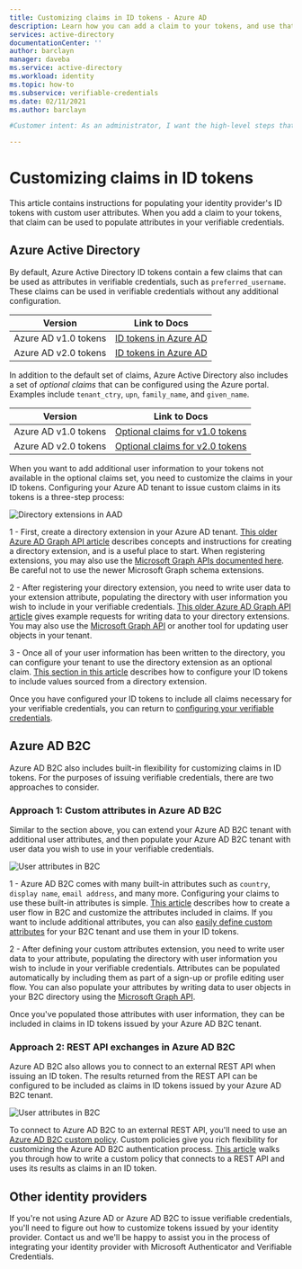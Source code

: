 ```yaml
---
title: Customizing claims in ID tokens - Azure AD
description: Learn how you can add a claim to your tokens, and use that claim can be used to populate attributes in your verifiable credentials
services: active-directory
documentationCenter: ''
author: barclayn
manager: daveba
ms.service: active-directory
ms.workload: identity
ms.topic: how-to
ms.subservice: verifiable-credentials
ms.date: 02/11/2021
ms.author: barclayn

#Customer intent: As an administrator, I want the high-level steps that I should follow so that I can quickly start using entitlement management.

---
```


# Customizing claims in ID tokens

This article contains instructions for populating your identity provider's ID tokens with custom user attributes. When you add a claim to your tokens, that claim can be used to populate attributes in your verifiable credentials.

## Azure Active Directory

By default, Azure Active Directory ID tokens contain a few claims that can be used as attributes in verifiable credentials, such as `preferred_username`. These claims can be used in verifiable credentials without any additional configuration.

| Version | Link to Docs |
| ------- | ------------ |
| Azure AD v1.0 tokens | [ID tokens in Azure AD](https://docs.microsoft.com/azure/active-directory/develop/id-tokens) |
| Azure AD v2.0 tokens | [ID tokens in Azure AD](https://docs.microsoft.com/azure/active-directory/develop/id-tokens) |

In addition to the default set of claims, Azure Active Directory also includes a set of *optional claims* that can be configured using the Azure portal. Examples include `tenant_ctry`, `upn`, `family_name`, and `given_name`.

| Version | Link to Docs | 
| ------- | ------------ |
| Azure AD v1.0 tokens | [Optional claims for v1.0 tokens](https://docs.microsoft.com/azure/active-directory/develop/active-directory-optional-claims#v10-and-v20-optional-claims-set) |
| Azure AD v2.0 tokens | [Optional claims for v2.0 tokens](https://docs.microsoft.com/azure/active-directory/develop/active-directory-optional-claims#v10-and-v20-optional-claims-set) |

When you want to add additional user information to your tokens not available in the optional claims set, you need to customize the claims in your ID tokens. Configuring your Azure AD tenant to issue custom claims in its tokens is a three-step process:

![Directory extensions in AAD](/media/how-to-idp-claims/customize-claims-aad.png)

1 - First, create a directory extension in your Azure AD tenant. [This older Azure AD Graph API article](https://docs.microsoft.com/previous-versions/azure/ad/graph/howto/azure-ad-graph-api-directory-schema-extensions) describes concepts and instructions for creating a directory extension, and is a useful place to start. When registering extensions, you may also use the [Microsoft Graph APIs documented here](https://docs.microsoft.com/graph/api/resources/extensionproperty?view=graph-rest-1.0). Be careful not to use the newer Microsoft Graph schema extensions.

2 - After registering your directory extension, you need to write user data to your extension attribute, populating the directory with user information you wish to include in your verifiable credentials. [This older Azure AD Graph API article](https://docs.microsoft.com/previous-versions/azure/ad/graph/howto/azure-ad-graph-api-directory-schema-extensions) gives example requests for writing data to your directory extensions. You may also use the [Microsoft Graph API](https://docs.microsoft.com/graph/api/user-update) or another tool for updating user objects in your tenant.

3 - Once all of your user information has been written to the directory, you can configure your tenant to use the directory extension as an optional claim. [This section in this article](../active-directory/develop/active-directory-optional-claims.md#configuring-directory-extension-optional-claims) describes how to configure your ID tokens to include values sourced from a directory extension.

Once you have configured your ID tokens to include all claims necessary for your verifiable credentials, you can return to [configuring your verifiable credentials](xref:e47e0237-9189-4f33-a0f3-e4c135688342).


## Azure AD B2C

Azure AD B2C also includes built-in flexibility for customizing claims in ID tokens. For the purposes of issuing verifiable credentials, there are two approaches to consider.

### Approach 1: Custom attributes in Azure AD B2C

Similar to the section above, you can extend your Azure AD B2C tenant with additional user attributes, and then populate your Azure AD B2C tenant with user data you wish to use in your verifiable credentials.

![User attributes in B2C](/media/how-to-idp-claims/customize-claims-b2c.png)

1 - Azure AD B2C comes with many built-in attributes such as `country`, `display name`, `email address`, and many more. Configuring your claims to use these built-in attributes is simple. [This article](https://docs.microsoft.com/azure/active-directory-b2c/tutorial-create-user-flows) describes how to create a user flow in B2C and customize the attributes included in claims. If you want to include additional attributes, you can also [easily define custom attributes](https://docs.microsoft.com/azure/active-directory-b2c/user-flow-custom-attributes) for your B2C tenant and use them in your ID tokens.


2 - After defining your custom attributes extension, you need to write user data to your attribute, populating the directory with user information you wish to include in your verifiable credentials. Attributes can be populated automatically by including them as part of a sign-up or profile editing user flow. You can also populate your attributes by writing data to user objects in your B2C directory using the [Microsoft Graph API](https://docs.microsoft.com/azure/active-directory-b2c/manage-user-accounts-graph-api).

 Once you've populated those attributes with user information, they can be included in claims in ID tokens issued by your Azure AD B2C tenant.

### Approach 2: REST API exchanges in Azure AD B2C

Azure AD B2C also allows you to connect to an external REST API when issuing an ID token. The results returned from the REST API can be configured to be included as claims in ID tokens issued by your Azure AD B2C tenant.

![User attributes in B2C](/media/how-to-idp-claims/customize-claims-rest.png)

To connect to Azure AD B2C to an external REST API, you'll need to use an [Azure AD B2C custom policy](https://docs.microsoft.com/azure/active-directory-b2c/custom-policy-overview). Custom policies give you rich flexibility for customizing the Azure AD B2C authentication process. [This article](https://docs.microsoft.com/azure/active-directory-b2c/custom-policy-rest-api-claims-exchange) walks you through how to write a custom policy that connects to a REST API and uses its results as claims in an ID token. 

## Other identity providers

If you're not using Azure AD or Azure AD B2C to issue verifiable credentials, you'll need to figure out how to customize tokens issued by your identity provider. Contact us and we'll be happy to assist you in the process of integrating your identity provider with Microsoft Authenticator and Verifiable Credentials.
